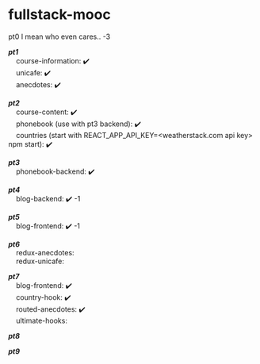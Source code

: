 # fullstack-mooc

pt0
I mean who even cares.. -3

**_pt1_**<br/>
&nbsp;&nbsp;&nbsp;&nbsp;course-information: :heavy_check_mark:<br/>
&nbsp;&nbsp;&nbsp;&nbsp;unicafe: :heavy_check_mark:<br/>
&nbsp;&nbsp;&nbsp;&nbsp;anecdotes: :heavy_check_mark:<br/>

**_pt2_**<br/>
&nbsp;&nbsp;&nbsp;&nbsp;course-content: :heavy_check_mark:<br/>
&nbsp;&nbsp;&nbsp;&nbsp;phonebook (use with pt3 backend): :heavy_check_mark:<br/>
&nbsp;&nbsp;&nbsp;&nbsp;countries (start with REACT_APP_API_KEY=&lt;weatherstack.com api key&gt; npm start): :heavy_check_mark:<br/>

**_pt3_**<br/>
&nbsp;&nbsp;&nbsp;&nbsp;phonebook-backend: :heavy_check_mark:<br />

**_pt4_**<br/>
&nbsp;&nbsp;&nbsp;&nbsp;blog-backend: :heavy_check_mark: -1<br/>

**_pt5_**<br/>
&nbsp;&nbsp;&nbsp;&nbsp;blog-frontend: :heavy_check_mark: -1<br/>

**_pt6_**<br/>
&nbsp;&nbsp;&nbsp;&nbsp;redux-anecdotes: <br/>
&nbsp;&nbsp;&nbsp;&nbsp;redux-unicafe: <br/>

**_pt7_**<br/>
&nbsp;&nbsp;&nbsp;&nbsp;blog-frontend: :heavy_check_mark:<br/>
&nbsp;&nbsp;&nbsp;&nbsp;country-hook: :heavy_check_mark:<br/>
&nbsp;&nbsp;&nbsp;&nbsp;routed-anecdotes: :heavy_check_mark:<br/>
&nbsp;&nbsp;&nbsp;&nbsp;ultimate-hooks: <br/>

**_pt8_**<br/>

**_pt9_**<br/>
